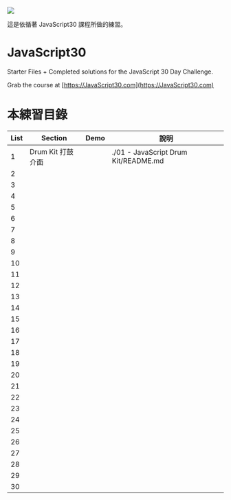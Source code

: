 ﻿![](https://javascript30.com/images/JS3-social-share.png)

這是依循著 JavaScript30 課程所做的練習。

# JavaScript30

Starter Files + Completed solutions for the JavaScript 30 Day Challenge.

Grab the course at [https://JavaScript30.com](https://JavaScript30.com)

# 本練習目錄

| List | Section           | Demo | 說明                                 |
| ---- | ----------------- | ---- | ------------------------------------ |
| 1    | Drum Kit 打鼓介面 |      | ./01 - JavaScript Drum Kit/README.md |
| 2    |                   |      |                                      |
| 3    |                   |      |                                      |
| 4    |                   |      |                                      |
| 5    |                   |      |                                      |
| 6    |                   |      |                                      |
| 7    |                   |      |                                      |
| 8    |                   |      |                                      |
| 9    |                   |      |                                      |
| 10   |                   |      |                                      |
| 11   |                   |      |                                      |
| 12   |                   |      |                                      |
| 13   |                   |      |                                      |
| 14   |                   |      |                                      |
| 15   |                   |      |                                      |
| 16   |                   |      |                                      |
| 17   |                   |      |                                      |
| 18   |                   |      |                                      |
| 19   |                   |      |                                      |
| 20   |                   |      |                                      |
| 21   |                   |      |                                      |
| 22   |                   |      |                                      |
| 23   |                   |      |                                      |
| 24   |                   |      |                                      |
| 25   |                   |      |                                      |
| 26   |                   |      |                                      |
| 27   |                   |      |                                      |
| 28   |                   |      |                                      |
| 29   |                   |      |                                      |
| 30   |                   |      |                                      |
